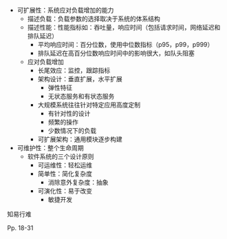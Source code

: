 -   可扩展性：系统应对负载增加的能力
    -   描述负载：负载参数的选择取决于系统的体系结构
    -   描述性能：性能指标如：吞吐量，响应时间（包括请求时间，网络延迟和排队延迟）
        -   平均响应时间：百分位数，使用中位数指标（p95，p99，p999）
        -   排队延迟在高百分位数响应时间中的影响很大，如队头阻塞
    -   应对负载增加
        -   长尾效应：监控，跟踪指标
        -   架构设计：垂直扩展，水平扩展
            -   弹性特征
            -   无状态服务和有状态服务
        -   大规模系统往往针对特定应用高度定制
            -   有针对性的设计
            -   频繁的操作
            -   少数情况下的负载
        -   可扩展架构：通用模块逐步构建
-   可维护性：整个生命周期
    -   软件系统的三个设计原则
        -   可运维性：轻松运维
        -   简单性：简化复杂度
            -   消除意外复杂度：抽象
        -   可演化性：易于改变
            -   敏捷开发

知易行难





Pp. 18-31